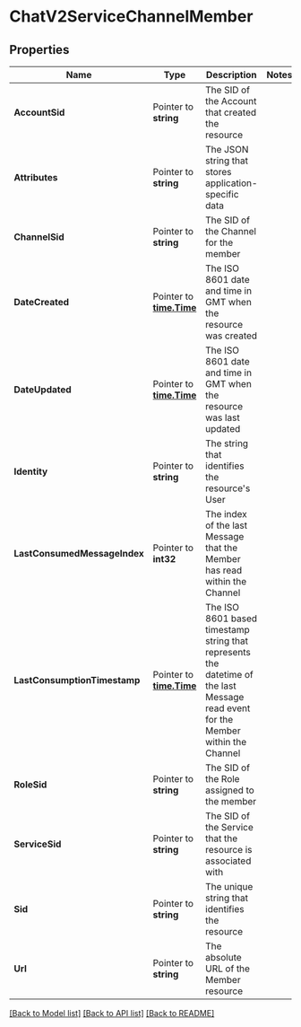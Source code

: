 # ChatV2ServiceChannelMember

## Properties

Name | Type | Description | Notes
------------ | ------------- | ------------- | -------------
**AccountSid** | Pointer to **string** | The SID of the Account that created the resource |
**Attributes** | Pointer to **string** | The JSON string that stores application-specific data |
**ChannelSid** | Pointer to **string** | The SID of the Channel for the member |
**DateCreated** | Pointer to [**time.Time**](time.Time.md) | The ISO 8601 date and time in GMT when the resource was created |
**DateUpdated** | Pointer to [**time.Time**](time.Time.md) | The ISO 8601 date and time in GMT when the resource was last updated |
**Identity** | Pointer to **string** | The string that identifies the resource's User |
**LastConsumedMessageIndex** | Pointer to **int32** | The index of the last Message that the Member has read within the Channel |
**LastConsumptionTimestamp** | Pointer to [**time.Time**](time.Time.md) | The ISO 8601 based timestamp string that represents the datetime of the last Message read event for the Member within the Channel |
**RoleSid** | Pointer to **string** | The SID of the Role assigned to the member |
**ServiceSid** | Pointer to **string** | The SID of the Service that the resource is associated with |
**Sid** | Pointer to **string** | The unique string that identifies the resource |
**Url** | Pointer to **string** | The absolute URL of the Member resource |

[[Back to Model list]](../README.md#documentation-for-models) [[Back to API list]](../README.md#documentation-for-api-endpoints) [[Back to README]](../README.md)


